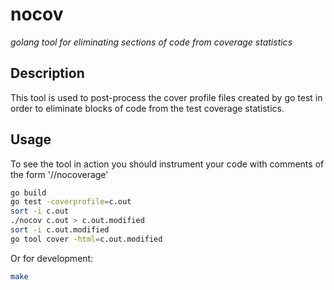 # nocov

*golang tool for eliminating sections of code from coverage statistics*

## Description

This tool is used to post-process the cover profile files created by go test in order to eliminate blocks of code from the test coverage statistics.

## Usage

To see the tool in action you should instrument your code with comments of the form '//nocoverage'

```bash
go build
go test -coverprofile=c.out
sort -i c.out
./nocov c.out > c.out.modified
sort -i c.out.modified
go tool cover -html=c.out.modified
```

Or for development:

```bash
make
```
